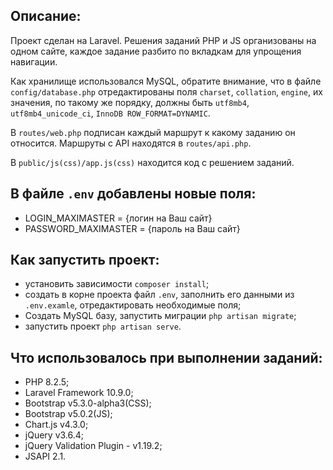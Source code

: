 ## Описание:
Проект сделан на Laravel. Решения заданий PHP и JS организованы на одном сайте, каждое задание разбито по вкладкам для упрощения навигации.

Как хранилище использовался MySQL, обратите внимание, что в файле ```config/database.php``` отредактированы поля ```charset```, ```collation```, ```engine```,
их значения, по такому же порядку, должны быть ```utf8mb4```, ```utf8mb4_unicode_ci```, ```InnoDB ROW_FORMAT=DYNAMIC```.

В ```routes/web.php``` подписан каждый маршрут к какому заданию он относится. Маршруты с API находятся в ```routes/api.php```.

В ```public/js(css)/app.js(css)``` находится код с решением заданий.

## В файле ```.env``` добавлены новые поля:
   - LOGIN_MAXIMASTER = {логин на Ваш сайт}
   - PASSWORD_MAXIMASTER = {пароль на Ваш сайт}


## Как запустить проект:
   - установить зависимости ```composer install```;
   - создать в корне проекта файл ```.env```, заполнить его данными из ```.env.examle```, отредактировать необходимые поля;
   - Создать MySQL базу, запустить миграции ```php artisan migrate```;
   - запустить проект ```php artisan serve```.


## Что использовалось при выполнении заданий:
 - PHP 8.2.5;
 - Laravel Framework 10.9.0;
 - Bootstrap  v5.3.0-alpha3(CSS);
 - Bootstrap v5.0.2(JS);
 - Chart.js v4.3.0;
 - jQuery v3.6.4;
 - jQuery Validation Plugin - v1.19.2;
 - JSAPI 2.1.
